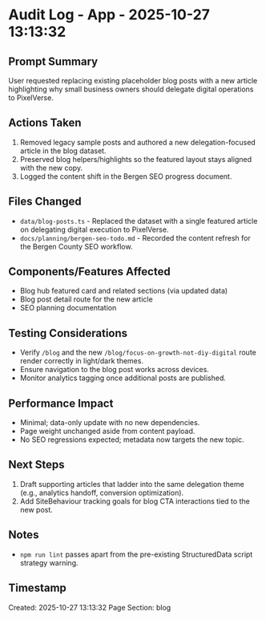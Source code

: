 # Audit Log - App - 2025-10-27 13:13:32

## Prompt Summary

User requested replacing existing placeholder blog posts with a new article highlighting why small business owners should delegate digital operations to PixelVerse.

## Actions Taken

1. Removed legacy sample posts and authored a new delegation-focused article in the blog dataset.
2. Preserved blog helpers/highlights so the featured layout stays aligned with the new copy.
3. Logged the content shift in the Bergen SEO progress document.

## Files Changed

- `data/blog-posts.ts` - Replaced the dataset with a single featured article on delegating digital execution to PixelVerse.
- `docs/planning/bergen-seo-todo.md` - Recorded the content refresh for the Bergen County SEO workflow.

## Components/Features Affected

- Blog hub featured card and related sections (via updated data)
- Blog post detail route for the new article
- SEO planning documentation

## Testing Considerations

- Verify `/blog` and the new `/blog/focus-on-growth-not-diy-digital` route render correctly in light/dark themes.
- Ensure navigation to the blog post works across devices.
- Monitor analytics tagging once additional posts are published.

## Performance Impact

- Minimal; data-only update with no new dependencies.
- Page weight unchanged aside from content payload.
- No SEO regressions expected; metadata now targets the new topic.

## Next Steps

1. Draft supporting articles that ladder into the same delegation theme (e.g., analytics handoff, conversion optimization).
2. Add SiteBehaviour tracking goals for blog CTA interactions tied to the new post.

## Notes

- `npm run lint` passes apart from the pre-existing StructuredData script strategy warning.

## Timestamp

Created: 2025-10-27 13:13:32
Page Section: blog
